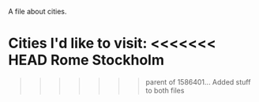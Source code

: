 A file about cities.

Cities I'd like to visit:
<<<<<<< HEAD
Rome
Stockholm
=======
>>>>>>> parent of 1586401... Added stuff to both files
